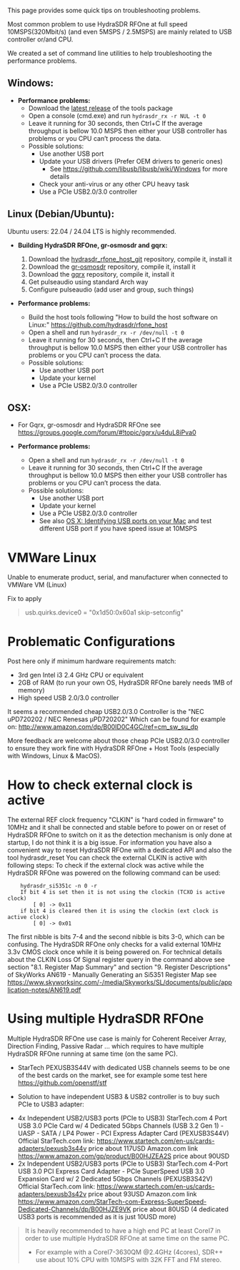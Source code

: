 This page provides some quick tips on troubleshooting problems.

Most common problem to use HydraSDR RFOne at full speed 10MSPS(320Mbit/s) (and even 5MSPS / 2.5MSPS) are mainly related to USB controller or/and CPU.

We created a set of command line utilities to help troubleshooting the performance problems.

## Windows:
- **Performance problems:**
  - Download the [latest release](https://github.com/hydrasdr/rfone_host/releases) of the tools package
  - Open a console (cmd.exe) and run `hydrasdr_rx -r NUL -t 0`
  - Leave it running for 30 seconds, then Ctrl+C
  If the average throughput is bellow 10.0 MSPS then either your USB controller has problems or you CPU can’t process the data.
  - Possible solutions:
    - Use another USB port
    - Update your USB drivers (Prefer OEM drivers to generic ones)
      - See https://github.com/libusb/libusb/wiki/Windows for more details
    - Check your anti-virus or any other CPU heavy task
    - Use a PCIe USB2.0/3.0 controller

## Linux (Debian/Ubuntu):
Ubuntu users: 22.04 / 24.04 LTS is highly recommended.
- **Building HydraSDR RFOne, gr-osmosdr and gqrx:**
    1. Download the [hydrasdr_rfone_host_git](https://github.com/hydrasdr/rfone_host) repository, compile it, install it
    1. Download the [gr-osmosdr](http://git.osmocom.org/gr-osmosdr) repository, compile it, install it
    1. Download the [gqrx](https://github.com/csete/gqrx.git) repository, compile it, install it
    1. Get pulseaudio using standard Arch way
    1. Configure pulseaudio (add user and group, such things)

- **Performance problems:**
  - Build the host tools following "How to build the host software on Linux:" https://github.com/hydrasdr/rfone_host
  - Open a shell and run `hydrasdr_rx -r /dev/null -t 0`
  - Leave it running for 30 seconds, then Ctrl+C
  If the average throughput is bellow 10.0 MSPS then either your USB controller has problems or you CPU can’t process the data.
  - Possible solutions:
    - Use another USB port
    - Update your kernel
    - Use a PCIe USB2.0/3.0 controller

## OSX:
- For Gqrx, gr-osmosdr and HydraSDR RFOne see https://groups.google.com/forum/#!topic/gqrx/u4duL8iPva0

- **Performance problems:**
  - Open a shell and run `hydrasdr_rx -r /dev/null -t 0`
  - Leave it running for 30 seconds, then Ctrl+C
  If the average throughput is bellow 10.0 MSPS then either your USB controller has problems or you CPU can’t process the data.
  - Possible solutions:
    - Use another USB port
    - Update your kernel
    - Use a PCIe USB2.0/3.0 controller
    - See also [OS X: Identifying USB ports on your Mac](http://support.apple.com/en-gb/HT202875)
and test different USB port if you have speed issue at 10MSPS

# VMWare Linux
Unable to enumerate product, serial, and manufacturer when connected to VMWare VM (Linux)

Fix to apply
> usb.quirks.device0 = "0x1d50:0x60a1 skip-setconfig"

# Problematic Configurations
Post here only if minimum hardware requirements match:
- 3rd gen Intel i3 2.4 GHz CPU or equivalent
- 2GB of RAM (to run your own OS, HydraSDR RFOne barely needs 1MB of memory)
- High speed USB 2.0/3.0 controller

It seems a recommended cheap USB2.0/3.0 Controller is the "NEC uPD720202 / NEC Renesas µPD720202"
Which can be found for example on:
http://www.amazon.com/dp/B00ID0C4GC/ref=cm_sw_su_dp

More feedback are welcome about those cheap PCIe USB2.0/3.0 controller to ensure they work fine with HydraSDR RFOne + Host Tools (especially with Windows, Linux & MacOS).

# How to check external clock is active

The external REF clock frequency "CLKIN" is "hard coded in firmware" to 10MHz and it shall be connected and stable before to power on or reset of HydraSDR RFOne to switch on it as the detection mechanism is only done at startup, I do not think it is a big issue.
For information you have also a convenient way to reset HydraSDR RFOne with a dedicated API and also the tool hydrasdr_reset
You can check the external CLKIN is active with following steps:
To check if the external clock was active while the HydraSDR RFOne was powered on the following command can be used:

        hydrasdr_si5351c -n 0 -r
        If bit 4 is set then it is not using the clockin (TCXO is active clock)
            [ 0] -> 0x11
        if bit 4 is cleared then it is using the clockin (ext clock is active clock)
            [ 0] -> 0x01

The first nibble is bits 7-4 and the second nibble is bits 3-0, which can be confusing.
The  HydraSDR RFOne only checks for a valid external 10MHz 3.3v CMOS clock once while it is being powered on.
For technical details about the CLKIN Loss Of Signal register query in the command above see 
section "8.1. Register Map Summary" and section "9. Register Descriptions" of SkyWorks AN619 - Manually Generating an Si5351 Register Map see https://www.skyworksinc.com/-/media/Skyworks/SL/documents/public/application-notes/AN619.pdf

# Using multiple HydraSDR RFOne
Multiple HydraSDR RFOne use case is mainly for Coherent Receiver Array, Direction Finding, Passive Radar ... which requires to have multiple HydraSDR RFOne running at same time (on the same PC).

* StarTech PEXUSB3S44V with dedicated USB channels seems to be one of the best cards on the market, see for example some test here https://github.com/openstf/stf

* Solution to have independent USB3 & USB2 controller is to buy such PCIe to USB3 adapter:
- 4x Independent USB2/USB3 ports (PCIe to USB3)
  StarTech.com 4 Port USB 3.0 PCIe Card w/ 4 Dedicated 5Gbps Channels (USB 3.2 Gen 1) - UASP - SATA / LP4 Power - PCI Express Adapter Card (PEXUSB3S44V)
  Official StarTech.com link: https://www.startech.com/en-us/cards-adapters/pexusb3s44v price about 117USD
  Amazon.com link https://www.amazon.com/gp/product/B00HJZEA2S price about 90USD
- 2x Independent USB2/USB3 ports (PCIe to USB3)
  StarTech.com 4-Port USB 3.0 PCI Express Card Adapter - PCIe SuperSpeed USB 3.0 Expansion Card w/ 2 Dedicated 5Gbps Channels (PEXUSB3S42V) 
  Official StarTech.com link: https://www.startech.com/en-us/cards-adapters/pexusb3s42v price about 93USD
  Amazon.com link https://www.amazon.com/StarTech-com-Express-SuperSpeed-Dedicated-Channels/dp/B00HJZE9VK price about 80USD (4 dedicated USB3 ports is recommended as it is just 10USD more)

> It is heavily recommended to have a high end PC at least CoreI7 in order to use multiple HydraSDR RFOne at same time on the same PC.
> * For example with a CoreI7-3630QM @2.4GHz (4cores), SDR++ use about 10% CPU with 10MSPS with 32K FFT and FM stereo.

